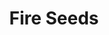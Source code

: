 ---
title: "Fire Seeds"

spell:
  schools:
    - name:        "Conjuration"
      subschools:  ["Creation"]
      descriptors: ["Fire"]
  classes:
    - name:  "Druid"
      abbr:  "Drd"
      level: 6
  domains:
    - name:  "Fire"
      abbr:  "Fire"
      level: 6
    - name:  "Sun"
      abbr:  "Sun"
      level: 6
  components:         [V, S, M]
  castingTime:        "1 standard action"
  range:              "Touch"
  target:             "Up to four touched acorns or up to eight touched holly berries"
  duration:           "10 min./level or until used"
  savingThrow:        "None or Reflex half; see text"
  spellResistance:    "No"
  materialComponents: ["The acorns or holly berries."]
  description:        |
    Depending on the version of fire seeds you choose, you turn acorns into splash weapons that you or another character can throw, or you turn holly berries into bombs that you can detonate on command.

    Acorn Grenades: As many as four acorns turn into special splash weapons that can be hurled as far as 100 feet. A ranged touch attack roll is required to strike the intended target. Together, the acorns are capable of dealing {% die_roll 1 6 0 %} points of fire damage per caster level (maximum {% die_roll 20 6 0 %}), divided up among the acorns as you wish.

    Each acorn explodes upon striking any hard surface. In addition to its regular fire damage, it deals 1 point of splash damage per die, and it ignites any combustible materials within 10 feet. A creature within this area that makes a successful Reflex saving throw takes only half damage; a creature struck directly is not allowed a saving throw.

    Holly Berry Bombs: You turn as many as eight holly berries into special bombs. The holly berries are usually placed by hand, since they are too light to make effective thrown weapons (they can be tossed only 5 feet). If you are within 200 feet and speak a word of command, each berry instantly bursts into flame, causing {% die_roll 1 8 0 %} points of fire damage +1 point per caster level to every creature in a 5-foot radius burst and igniting any combustible materials within 5 feet. A creature in the area that makes a successful Reflex saving throw takes only half damage.
---